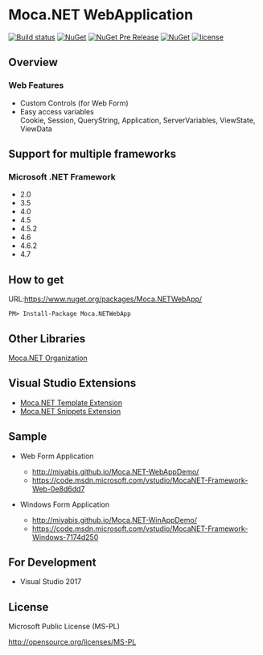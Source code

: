 # Moca.NET WebApplication

[![Build status](https://ci.appveyor.com/api/projects/status/qrsapf9gd8gklls0?svg=true)](https://ci.appveyor.com/project/miyabis/mocaweb)
[![NuGet](https://img.shields.io/nuget/v/Moca.NETWebApp.svg)](https://www.nuget.org/packages/Moca.NETWebApp/)
[![NuGet Pre Release](https://img.shields.io/nuget/vpre/Moca.NETWebApp.svg?maxAge=2592000)](https://www.nuget.org/packages/Moca.NETWebApp/)
[![NuGet](https://img.shields.io/nuget/dt/Moca.NETWebApp.svg)](https://www.nuget.org/packages/Moca.NETWebApp/)
[![license](https://img.shields.io/badge/License-MS--PL-blue.svg)](https://opensource.org/licenses/MS-PL)

## Overview
### Web Features
* Custom Controls (for Web Form)
* Easy access variables  
Cookie, Session, QueryString, Application, ServerVariables, ViewState, ViewData


## Support for multiple frameworks
### Microsoft .NET Framework
* 2.0
* 3.5
* 4.0
* 4.5
* 4.5.2
* 4.6
* 4.6.2
* 4.7

## How to get

URL:https://www.nuget.org/packages/Moca.NETWebApp/
```
PM> Install-Package Moca.NETWebApp
```

## Other Libraries

[Moca.NET Organization](https://github.com/mocanet)

## Visual Studio Extensions

* [Moca.NET Template Extension](https://marketplace.visualstudio.com/items?itemName=MiYABiS.MocaNETTemplate30)
* [Moca.NET Snippets Extension](https://marketplace.visualstudio.com/items?itemName=MiYABiS.MocaNETCodeSnippet)

## Sample

* Web Form Application  
  * http://miyabis.github.io/Moca.NET-WebAppDemo/  
  * https://code.msdn.microsoft.com/vstudio/MocaNET-Framework-Web-0e8d6dd7

* Windows Form Application  
  * http://miyabis.github.io/Moca.NET-WinAppDemo/  
  * https://code.msdn.microsoft.com/vstudio/MocaNET-Framework-Windows-7174d250

## For Development

* Visual Studio 2017

## License

Microsoft Public License (MS-PL)

http://opensource.org/licenses/MS-PL
